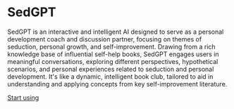 # SedGPT

SedGPT is an interactive and intelligent AI designed to serve as a personal development coach and discussion partner, focusing on themes of seduction, personal growth, and self-improvement. Drawing from a rich knowledge base of influential self-help books, SedGPT engages users in meaningful conversations, exploring different perspectives, hypothetical scenarios, and personal experiences related to seduction and personal development. It's like a dynamic, intelligent book club, tailored to aid in understanding and applying concepts from key self-improvement literature.

[Start using](https://chat.openai.com/g/g-kljZcqalu)